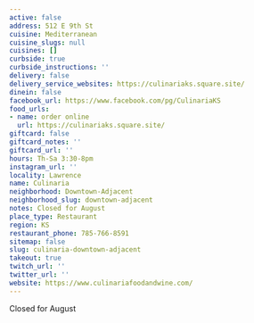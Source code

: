 ```yaml
---
active: false
address: 512 E 9th St
cuisine: Mediterranean
cuisine_slugs: null
cuisines: []
curbside: true
curbside_instructions: ''
delivery: false
delivery_service_websites: https://culinariaks.square.site/
dinein: false
facebook_url: https://www.facebook.com/pg/CulinariaKS
food_urls:
- name: order online
  url: https://culinariaks.square.site/
giftcard: false
giftcard_notes: ''
giftcard_url: ''
hours: Th-Sa 3:30-8pm
instagram_url: ''
locality: Lawrence
name: Culinaria
neighborhood: Downtown-Adjacent
neighborhood_slug: downtown-adjacent
notes: Closed for August
place_type: Restaurant
region: KS
restaurant_phone: 785-766-8591
sitemap: false
slug: culinaria-downtown-adjacent
takeout: true
twitch_url: ''
twitter_url: ''
website: https://www.culinariafoodandwine.com/
---
```


Closed for August
